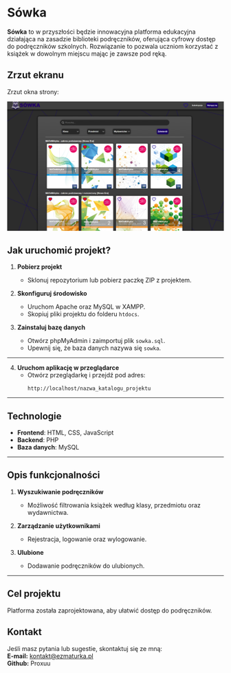 
# Sówka

**Sówka** to w przyszłości będzie innowacyjna platforma edukacyjna działająca na zasadzie biblioteki podręczników, oferująca cyfrowy dostęp do podręczników szkolnych. Rozwiązanie to pozwala uczniom korzystać z książek w dowolnym miejscu mając je zawsze pod ręką.

<h2>Zrzut ekranu</h2>

Zrzut okna strony:  

![Przykładowy widok strony z zadaniem](image.png)


<h2>Jak uruchomić projekt?</h2>

1. **Pobierz projekt**  
   - Sklonuj repozytorium lub pobierz paczkę ZIP z projektem.

2. **Skonfiguruj środowisko**  
   - Uruchom Apache oraz MySQL w XAMPP.  
   - Skopiuj pliki projektu do folderu `htdocs`.  

3. **Zainstaluj bazę danych**  
   - Otwórz phpMyAdmin i zaimportuj plik `sowka.sql`.  
   - Upewnij się, że baza danych nazywa się `sowka`.  

---

4. **Uruchom aplikację w przeglądarce**  
   - Otwórz przeglądarkę i przejdź pod adres:  
     ```
     http://localhost/nazwa_katalogu_projektu
     ```

---

<h2>Technologie</h2>

- **Frontend**: HTML, CSS, JavaScript  
- **Backend**: PHP  
- **Baza danych**: MySQL  

---

<h2>Opis funkcjonalności</h2>

1. **Wyszukiwanie podręczników**  
   - Możliwość filtrowania książek według klasy, przedmiotu oraz wydawnictwa.

2. **Zarządzanie użytkownikami**  
   - Rejestracja, logowanie oraz wylogowanie.

3. **Ulubione**  
   - Dodawanie podręczników do ulubionych.

---

<h2>Cel projektu</h2>

Platforma została zaprojektowana, aby ułatwić dostęp do podręczników.

<h2>Kontakt</h2>

Jeśli masz pytania lub sugestie, skontaktuj się ze mną:  
**E-mail:** kontakt@ezmaturka.pl  
**Github:** Proxuu  
